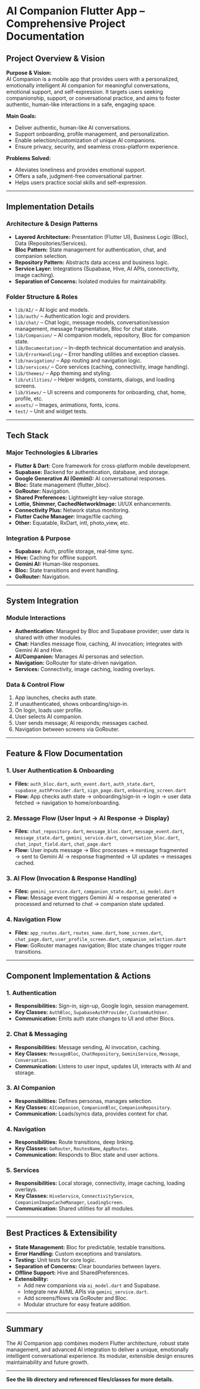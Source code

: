 # AI Companion Flutter App – Comprehensive Project Documentation

## Project Overview & Vision

**Purpose & Vision:**  
AI Companion is a mobile app that provides users with a personalized, emotionally intelligent AI companion for meaningful conversations, emotional support, and self-expression. It targets users seeking companionship, support, or conversational practice, and aims to foster authentic, human-like interactions in a safe, engaging space.

**Main Goals:**
- Deliver authentic, human-like AI conversations.
- Support onboarding, profile management, and personalization.
- Enable selection/customization of unique AI companions.
- Ensure privacy, security, and seamless cross-platform experience.

**Problems Solved:**
- Alleviates loneliness and provides emotional support.
- Offers a safe, judgment-free conversational partner.
- Helps users practice social skills and self-expression.

---

## Implementation Details

### Architecture & Design Patterns
- **Layered Architecture:** Presentation (Flutter UI), Business Logic (Bloc), Data (Repositories/Services).
- **Bloc Pattern:** State management for authentication, chat, and companion selection.
- **Repository Pattern:** Abstracts data access and business logic.
- **Service Layer:** Integrations (Supabase, Hive, AI APIs, connectivity, image caching).
- **Separation of Concerns:** Isolated modules for maintainability.

### Folder Structure & Roles
- `lib/AI/` – AI logic and models.
- `lib/auth/` – Authentication logic and providers.
- `lib/chat/` – Chat logic, message models, conversation/session management, message fragmentation, Bloc for chat state.
- `lib/Companion/` – AI companion models, repository, Bloc for companion state.
- `lib/Documentation/` – In-depth technical documentation and analysis.
- `lib/ErrorHandling/` – Error handling utilities and exception classes.
- `lib/navigation/` – App routing and navigation logic.
- `lib/services/` – Core services (caching, connectivity, image handling).
- `lib/themes/` – App theming and styling.
- `lib/utilities/` – Helper widgets, constants, dialogs, and loading screens.
- `lib/Views/` – UI screens and components for onboarding, chat, home, profile, etc.
- `assets/` – Images, animations, fonts, icons.
- `test/` – Unit and widget tests.

---

## Tech Stack

### Major Technologies & Libraries
- **Flutter & Dart:** Core framework for cross-platform mobile development.
- **Supabase:** Backend for authentication, database, and storage.
- **Google Generative AI (Gemini):** AI conversational responses.
- **Bloc:** State management (flutter_bloc).
- **GoRouter:** Navigation.
- **Shared Preferences:** Lightweight key-value storage.
- **Lottie, Shimmer, CachedNetworkImage:** UI/UX enhancements.
- **Connectivity Plus:** Network status monitoring.
- **Flutter Cache Manager:** Image/file caching.
- **Other:** Equatable, RxDart, intl, photo_view, etc.

### Integration & Purpose
- **Supabase:** Auth, profile storage, real-time sync.
- **Hive:** Caching for offline support.
- **Gemini AI:** Human-like responses.
- **Bloc:** State transitions and event handling.
- **GoRouter:** Navigation.

---

## System Integration

### Module Interactions
- **Authentication:** Managed by Bloc and Supabase provider; user data is shared with other modules.
- **Chat:** Handles message flow, caching, AI invocation; integrates with Gemini AI and Hive.
- **AI/Companion:** Manages AI personas and selection.
- **Navigation:** GoRouter for state-driven navigation.
- **Services:** Connectivity, image caching, loading overlays.

### Data & Control Flow
1. App launches, checks auth state.
2. If unauthenticated, shows onboarding/sign-in.
3. On login, loads user profile.
4. User selects AI companion.
5. User sends message; AI responds; messages cached.
6. Navigation between screens via GoRouter.

---

## Feature & Flow Documentation

### 1. User Authentication & Onboarding
- **Files:** `auth_bloc.dart`, `auth_event.dart`, `auth_state.dart`, `supabase_authProvider.dart`, `sign_page.dart`, `onboarding_screen.dart`
- **Flow:** App checks auth state → onboarding/sign-in → login → user data fetched → navigation to home/onboarding.

### 2. Message Flow (User Input → AI Response → Display)
- **Files:** `chat_repository.dart`, `message_bloc.dart`, `message_event.dart`, `message_state.dart`, `gemini_service.dart`, `conversation_bloc.dart`, `chat_input_field.dart`, `chat_page.dart`
- **Flow:** User inputs message → Bloc processes → message fragmented → sent to Gemini AI → response fragmented → UI updates → messages cached.

### 3. AI Flow (Invocation & Response Handling)
- **Files:** `gemini_service.dart`, `companion_state.dart`, `ai_model.dart`
- **Flow:** Message event triggers Gemini AI → response generated → processed and returned to chat → companion state updated.

### 4. Navigation Flow
- **Files:** `app_routes.dart`, `routes_name.dart`, `home_screen.dart`, `chat_page.dart`, `user_profile_screen.dart`, `companion_selection.dart`
- **Flow:** GoRouter manages navigation; Bloc state changes trigger route transitions.

---

## Component Implementation & Actions

### 1. Authentication
- **Responsibilities:** Sign-in, sign-up, Google login, session management.
- **Key Classes:** `AuthBloc`, `SupabaseAuthProvider`, `CustomAuthUser`.
- **Communication:** Emits auth state changes to UI and other Blocs.

### 2. Chat & Messaging
- **Responsibilities:** Message sending, AI invocation, caching.
- **Key Classes:** `MessageBloc`, `ChatRepository`, `GeminiService`, `Message`, `Conversation`.
- **Communication:** Listens to user input, updates UI, interacts with AI and storage.

### 3. AI Companion
- **Responsibilities:** Defines personas, manages selection.
- **Key Classes:** `AICompanion`, `CompanionBloc`, `CompanionRepository`.
- **Communication:** Loads/syncs data, provides context for chat.

### 4. Navigation
- **Responsibilities:** Route transitions, deep linking.
- **Key Classes:** `GoRouter`, `RoutesName`, `AppRoutes`.
- **Communication:** Responds to Bloc state and user actions.

### 5. Services
- **Responsibilities:** Local storage, connectivity, image caching, loading overlays.
- **Key Classes:** `HiveService`, `ConnectivityService`, `CompanionImageCacheManager`, `LoadingScreen`.
- **Communication:** Shared utilities for all modules.

---

## Best Practices & Extensibility

- **State Management:** Bloc for predictable, testable transitions.
- **Error Handling:** Custom exceptions and translators.
- **Testing:** Unit tests for core logic.
- **Separation of Concerns:** Clear boundaries between layers.
- **Offline Support:** Hive and SharedPreferences.
- **Extensibility:**  
  - Add new companions via `ai_model.dart` and Supabase.
  - Integrate new AI/ML APIs via `gemini_service.dart`.
  - Add screens/flows via GoRouter and Bloc.
  - Modular structure for easy feature addition.

---

## Summary

The AI Companion app combines modern Flutter architecture, robust state management, and advanced AI integration to deliver a unique, emotionally intelligent conversational experience. Its modular, extensible design ensures maintainability and future growth.

---

**See the lib directory and referenced files/classes for more details.**
